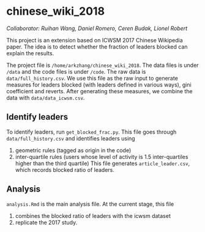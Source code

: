 # chinese_wiki_2018

_Collaborator: Ruihan Wang, Daniel Romero, Ceren Budak, Lionel Robert_

This project is an extension based on ICWSM 2017 Chinese Wikipedia paper. The idea is to detect whether the fraction of leaders blocked can explain the results.

The project file is `/home/arkzhang/chinese_wiki_2018`. The data files is under `/data` and the code files is under `/code`. The raw data is `data/full_history.csv`. We use this file as the raw input to generate measures for leaders blocked (with leaders defined in various ways), gini coefficient and reverts. After generating these measures, we combine the data with `data/data_icwsm.csv`.

## Identify leaders
To identify leaders, run `get_blocked_frac.py`. This file goes through `data/full_history.csv` and identifies leaders using
  1. geometric rules (tagged as origin in the code)
  2. inter-quartile rules (users whose level of activity is 1.5 inter-quartiles higher than the third quartile)
This file generates `article_leader.csv`, which records blocked ratio of leaders.

## Analysis
`analysis.Rmd` is the main analysis file. At the current stage, this file
  1. combines the blocked ratio of leaders with the icwsm dataset
  2. replicate the 2017 study.
